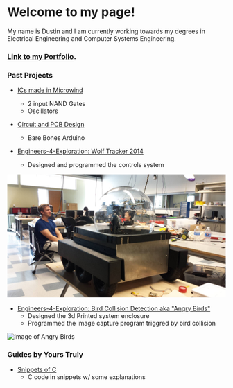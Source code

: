 Welcome to my page!
==================
My name is Dustin and I am currently working towards my degrees in Electrical Engineering and Computer Systems Engineering.

### [Link to my Portfolio](./Portfolio/PortfolioV2.html).

### Past Projects
- [ICs made in Microwind](./IC.html)
	* 2 input NAND Gates
	* Oscillators
	
- [Circuit and PCB Design](./CircuitDesign.html)
	* Bare Bones Arduino

- [Engineers-4-Exploration: Wolf Tracker 2014](https://github.com/UCSD-E4E/Wolf-Tracker-2014/wiki)
    * Designed and programmed the controls system

![Image of Wolf Tracker](./images/wolfTrackerRobot.jpg)

- [Engineers-4-Exploration: Bird Collision Detection aka "Angry Birds"](https://github.com/UCSD-E4E/AngryBirds)
    * Designed the 3d Printed system enclosure
    * Programmed the image capture program triggred by bird collision

![Image of Angry Birds](http://e4e.ucsd.edu/wp-content/uploads/IMG_0232.jpg)

### Guides by Yours Truly

- [Snippets of C](./LearnC.html)
	* C code in snippets w/ some explanations

<!-- ### Media 
- [Mr. UAA](http://greenandgold.uaa.alaska.edu/blog/19872/student-spotlight-dustin-mendoza/)
- [Anchorage Press "Welcome Evil Geniuses"](http://www.anchoragepress.com/news/welcome-evil-geniuses)
- [2014 Summer REU](http://e4e.ucsd.edu/news-and-updates/2014-summer-reu) -->